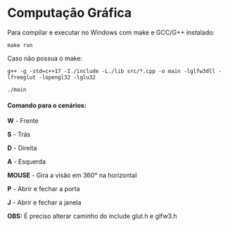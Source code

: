 # Computação Gráfica


Para compilar e executar no Windows com make e GCC/G++ instalado:

`make run`

Caso não possua o make: 

`g++ -g -std=c++17 -I./include -L./lib src/*.cpp -o main -lglfw3dll -lfreeglut -lopengl32 -lglu32`

`./main`

#### Comando para o cenários:

__W__ - Frente

__S__ - Trás

__D__ - Direita

__A__ - Esquerda

__MOUSE__ - Gira a visão em 360° na horizontal

__P__ - Abrir e fechar a porta

__J__ - Abrir e fechar a janela


__OBS:__ É preciso alterar caminho do include glut.h e glfw3.h 
